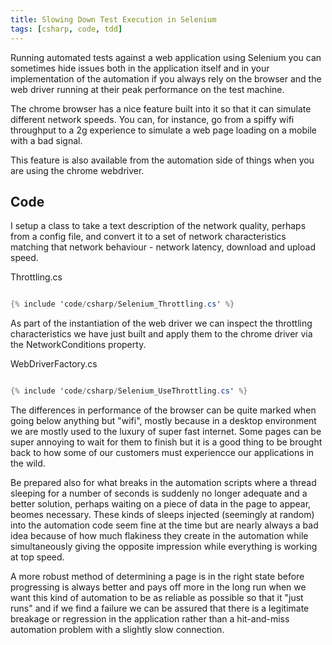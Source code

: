 ```yaml
---
title: Slowing Down Test Execution in Selenium
tags: [csharp, code, tdd]
---
```


Running automated tests against a web application using Selenium you can sometimes hide issues both in the application itself and
in your implementation of the automation if you always rely on the browser and the web driver running at their peak performance on
the test machine.

The chrome browser has a nice feature built into it so that it can simulate different network speeds. You can, for instance, go from a
spiffy wifi throughput to a 2g experience to simulate a web page loading on a mobile with a bad signal.

This feature is also available from the automation side of things when you are using the chrome webdriver.

## Code

I setup a class to take a text description of the network quality, perhaps from a config file, and convert it to a set of network characteristics
matching that network behaviour - network latency, download and upload speed.

Throttling.cs
```csharp

{% include 'code/csharp/Selenium_Throttling.cs' %}

```

As part of the instantiation of the web driver we can inspect the throttling characteristics we have just built and apply them to the
chrome driver via the NetworkConditions property.

WebDriverFactory.cs
```csharp

{% include 'code/csharp/Selenium_UseThrottling.cs' %}

```

The differences in performance of the browser can be quite marked when going below anything but "wifi", mostly because in a desktop environment we are
mostly used to the luxury of super fast internet. Some pages can be super annoying to wait for them to finish but it is a good thing to be brought back
to how some of our customers must experiencce our applications in the wild.

Be prepared also for what breaks in the automation scripts where a thread sleeping for a number of seconds is suddenly no longer adequate and a better solution,
perhaps waiting on a piece of data in the page to appear, beomes necessary. These kinds of sleeps injected (seemingly at random) into the automation code
seem fine at the time but are nearly always a bad idea because of how much flakiness they create in the automation while simultaneously giving the opposite impression
while everything is working at top speed.

A more robust method of determining a page is in the right state before progressing is always better and pays off more in the long run when we want this kind of automation
to be as reliable as possible so that it "just runs" and if we find a failure we can be assured that there is a legitimate breakage or regression in the application rather
than a hit-and-miss automation problem with a slightly slow connection.
